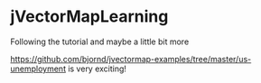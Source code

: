 jVectorMapLearning
==================

Following the tutorial and maybe a little bit more

https://github.com/bjornd/jvectormap-examples/tree/master/us-unemployment is very exciting!
